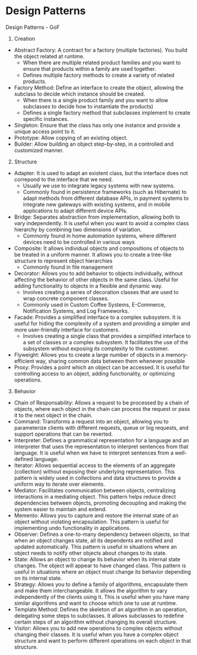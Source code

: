 # Design Patterns

Design Patterns - GoF

1) Creation
- Abstract Factory: A contract for a factory (multiple factories). You build the object related at runtime.
  * When there are multiple related product families and you want to ensure that products within a family are used together.
  * Defines multiple factory methods to create a variety of related products.
- Factory Method: Define an interface to create the object, allowing the subclass to decide which instance should be created.
  * When there is a single product family and you want to allow subclasses to decide how to instantiate the products)
  * Defines a single factory method that subclasses implement to create specific instances.
- Singleton: Ensure that the class has only one instance and provide a unique access point to it.
- Prototype: Allow copying of an existing object.
- Builder: Allow building an object step-by-step, in a controlled and customized manner.

2) Structure
- Adapter: It is used to adapt an existent class, but the interface does not correpond to the interface that we need.
  * Usually we use to integrate legacy systems with new systems.
  * Commonly found in persistence frameworks (such as Hibernate) to adapt methods from different database APIs, in payment systems to integrate new gateways with existing systems, and in mobile applications to adapt different device APIs.
- Bridge: Separates abstraction from implementation, allowing both to vary independently. It is useful when you want to avoid a complex class hierarchy by combining two dimensions of variation.
  * Commonly found in home automation systems, where different devices need to be controlled in various ways
- Composite: It allows individual objects and compositions of objects to be treated in a uniform manner. It allows you to create a tree-like structure to represent object hierarchies
  * Commonly found in file management
- Decorator: Allows you to add behavior to objects individually, without affecting the behavior of other objects in the same class. Useful for adding functionality to objects in a flexible and dynamic way.
  * Involves creating a series of decoration classes that are used to wrap concrete component classes.
  * Commonly used in Custom Coffee Systems, E-Commerce, Notification Systems, and Log Frameworks.
- Facade: Provides a simplified interface to a complex subsystem. It is useful for hiding the complexity of a system and providing a simpler and more user-friendly interface for customers.
  * Involves creating a single class that provides a simplified interface to a set of classes or a complex subsystem. It facilitates the use of the subsystem without exposing its complexity to the customer.
- Flyweight: Allows you to create a large number of objects in a memory-efficient way, sharing common data between them whenever possible
- Proxy: Provides a point which an object can be accessed. It is useful for controlling access to an object, adding functionality, or optimizing operations.

3) Behavior
- Chain of Responsability: Allows a request to be processed by a chain of objects, where each object in the chain can process the request or pass it to the next object in the chain.
- Command: Transforms a request into an object, allowing you to parameterize clients with different requests, queue or log requests, and support operations that can be reverted.
- Interpreter: Defines a grammatical representation for a language and an interpreter that uses the representation to interpret sentences from that language. It is useful when we have to interpret sentences from a well-defined language.
- Iterator: Allows sequential access to the elements of an aggregate (collection) without exposing their underlying representation. This pattern is widely used in collections and data structures to provide a uniform way to iterate over elements.
- Mediator: Facilitates communication between objects, centralizing interactions in a mediating object. This pattern helps reduce direct dependencies between objects, promoting decoupling and making the system easier to maintain and extend.
- Memento: Allows you to capture and restore the internal state of an object without violating encapsulation. This pattern is useful for implementing undo functionality in applications.
- Observer: Defines a one-to-many dependency between objects, so that when an object changes state, all its dependents are notified and updated automatically. This pattern is useful in situations where an object needs to notify other objects about changes to its state.
- State: Allows an object to change its behavior when its internal state changes. The object will appear to have changed class. This pattern is useful in situations where an object must change its behavior depending on its internal state.
- Strategy: Allows you to define a family of algorithms, encapsulate them and make them interchangeable. It allows the algorithm to vary independently of the clients using it. This is useful when you have many similar algorithms and want to choose which one to use at runtime.
- Template Method: Defines the skeleton of an algorithm in an operation, delegating some steps to subclasses. It allows subclasses to redefine certain steps of an algorithm without changing its overall structure.
- Visitor: Allows you to add new operations to complex objects without changing their classes. It is useful when you have a complex object structure and want to perform different operations on each object in that structure.